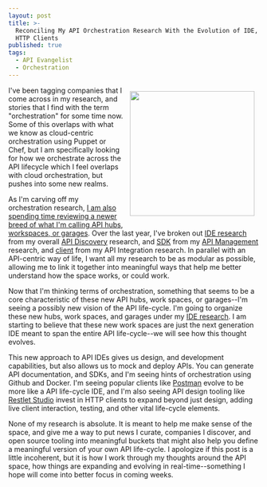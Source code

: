 ```yaml
---
layout: post
title: >-
  Reconciling My API Orchestration Research With the Evolution of IDE, SDK, and
  HTTP Clients
published: true
tags:
  - API Evangelist
  - Orchestration
---
```

<p><img style="padding: 10px;" src="https://s3.amazonaws.com/kinlane-productions/bw-icons/bw-puzzle-round.png" alt="" width="250" align="right" /></p>
<p>I've been tagging companies that I come across in my research, and stories that I find with the term "orchestration" for some time now. Some of this overlaps with what we know as cloud-centric orchestration using Puppet or Chef, but I am specifically looking for how we orchestrate across the API lifecycle which I feel overlaps with cloud orchestration, but pushes into some new realms.</p>
<p>As I'm carving off my orchestration research, <a href="http://apievangelist.com/2015/10/06/some-thoughts-for-the-coming-wave-of-api-hubs-garages-and-workbenches/">I am also spending time reviewing a newer breed of what I'm calling API hubs, workspaces, or garages</a>. Over the last year, I've broken out <a href="http://ide.apievangelist.com/">IDE research</a> from my overall <a href="http://discovery.apievangelist.com/">API Discovery</a> research, and <a href="http://sdk.apievangelist.com/">SDK</a> from my <a href="http://management.apievangelist.com/">API Management</a> research, and <a href="http://client.apievangelist.com/">client</a> from my API Integration research. In parallel with an API-centric way of life, I want all my research to be as modular as possible, allowing me to link it together into meaningful ways that help me better understand how the space works, or could work.</p>
<p>Now that I'm thinking terms of orchestration, something that seems to be a core characteristic of these new&nbsp;API hubs, work spaces, or garages--I'm seeing a possibly new vision of the API life-cycle. I'm going to organize these new hubs, work spaces, and garages under my <a href="http://ide.apievangelist.com/">IDE research</a>. I am starting to believe that these new work spaces are just the next generation IDE meant to span the entire API life-cycle--we will see how this thought evolves.</p>
<p>This new approach to API IDEs gives us design, and development capabilities, but also allows us to mock and deploy APIs. You can generate API documentation, and SDKs, and I'm seeing hints of orchestration using Github and Docker. I'm seeing popular clients like <a href="https://www.getpostman.com/">Postman</a> evolve to be more like a API life-cycle IDE, and I'm also seeing API design tooling like <a href="http://restlet.com/products/restlet-studio/">Restlet Studio</a> invest in HTTP clients to expand beyond just design, adding live client interaction, testing, and other vital life-cycle elements.</p>
<p>None of my research is absolute. It is meant to help me make sense of the space, and give me a way to put news I curate, companies I discover, and open source tooling into meaningful buckets that might also help you define a meaningful version of your own API life-cycle. I apologize if this post is a little incoherent, but it is how I work through my thoughts around the API space, how things are expanding and evolving in real-time--something I hope will come into better focus in coming weeks.</p>
